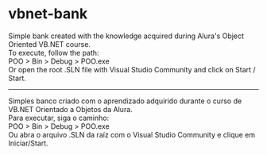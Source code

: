 # vbnet-bank
Simple bank created with the knowledge acquired during Alura's Object Oriented VB.NET course. <br/>
To execute, follow the path: <br/>
POO > Bin > Debug > POO.exe <br/>
Or open the root .SLN file with Visual Studio Community and click on Start / Start.<hr>
Simples banco criado com o aprendizado adquirido durante o curso de VB.NET Orientado a Objetos da Alura.<br/>
Para executar, siga o caminho:<br/>
POO > Bin > Debug > POO.exe<br/>
Ou abra o arquivo .SLN da raíz com o Visual Studio Community e clique em Iniciar/Start.
